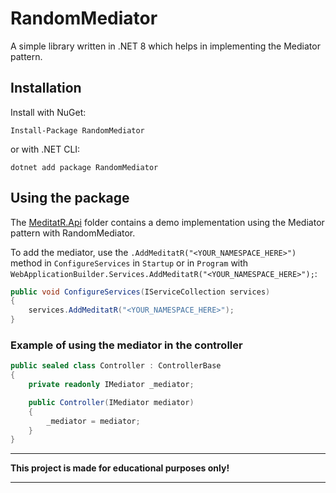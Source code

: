 # RandomMediator

A simple library written in .NET 8 which helps in implementing the Mediator pattern.

## Installation

Install with NuGet:

```
Install-Package RandomMediator
```

or with .NET CLI:

```
dotnet add package RandomMediator
```

## Using the package

The [MeditatR.Api](./MeditatR.Api) folder contains a demo implementation using the Mediator pattern with RandomMediator.

To add the mediator, use the `.AddMeditatR("<YOUR_NAMESPACE_HERE>")` method in `ConfigureServices` 
in `Startup` or in `Program` with `WebApplicationBuilder.Services.AddMeditatR("<YOUR_NAMESPACE_HERE>");`:

```c#
public void ConfigureServices(IServiceCollection services)
{
    services.AddMeditatR("<YOUR_NAMESPACE_HERE>");
}
```

### Example of using the mediator in the controller

```c#
public sealed class Controller : ControllerBase
{
    private readonly IMediator _mediator;

    public Controller(IMediator mediator)
    {
        _mediator = mediator;
    }
}
```
___
**This project is made for educational purposes only!**
___